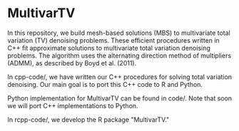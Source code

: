 MultivarTV
======

In this repository, we build mesh-based solutions (MBS) to multivariate total variation (TV) denoising problems. These efficient procedures written in C++ fit approximate solutions to multivariate total variation denoising problems. The algorithm uses the alternating direction method of multipliers (ADMM), as described by Boyd et al. (2011).

In cpp-code/, we have written our C++ procedures for solving total variation denoising. Our main goal is to port this C++ code to R and Python.

Python implementation for MultivarTV can be found in code/. Note that soon we will port C++ implementations to Python. 

In rcpp-code/, we develop the R package "MultivarTV." 
